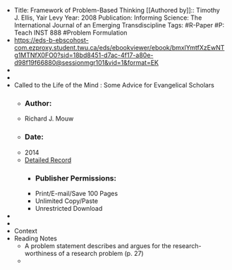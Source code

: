 - Title: Framework of Problem-Based Thinking
[[Authored by]]:: Timothy J. Ellis, Yair Levy
Year: 2008
Publication: Informing Science: The International Journal of an Emerging Transdiscipline
Tags: #R-Paper #P: Teach INST 888 #Problem Formulation
- https://eds-b-ebscohost-com.ezproxy.student.twu.ca/eds/ebookviewer/ebook/bmxlYmtfXzEwNTg1MTNfX0FO0?sid=18bd8451-d7ac-4f17-a80e-d98f19f66880@sessionmgr101&vid=1&format=EK
- 
- 
- Called to the Life of the Mind : Some Advice for Evangelical Scholars
    - ### Author:
    - Richard J. Mouw
    - ### Date:
    - 2014
    - [Detailed Record]()
        - ### Publisher Permissions:
        - Print/E-mail/Save 100 Pages
        - Unlimited Copy/Paste
        - Unrestricted Download
- 
- 
- Context
- Reading Notes
    - A problem statement describes and argues for the research-worthiness of a research problem (p. 27)
    - 
